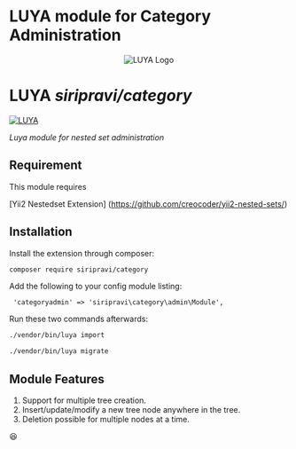 # LUYA module for Category Administration
<p align="center">
  <img src="https://raw.githubusercontent.com/luyadev/luya/master/docs/logo/luya-logo-0.2x.png" alt="LUYA Logo"/>
</p>

# LUYA *siripravi/category*

[![LUYA](https://img.shields.io/badge/Powered%20by-LUYA-brightgreen.svg)](https://luya.io)

*Luya module for nested set administration*

## Requirement
This module requires

[Yii2 Nestedset Extension] (https://github.com/creocoder/yii2-nested-sets/)

## Installation
Install the extension through composer:

```sh
composer require siripravi/category
```

Add the following to your config module listing:

````
 'categoryadmin' => 'siripravi\category\admin\Module',
````

Run these two commands afterwards:

```sh
./vendor/bin/luya import
```

```sh
./vendor/bin/luya migrate
```

## Module Features
1. Support for multiple tree creation.
2. Insert/update/modify a new tree node anywhere in the tree.
3. Deletion possible for multiple nodes at a time.

:laughing:

